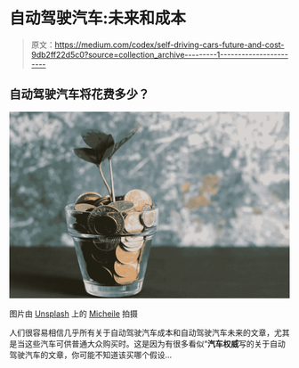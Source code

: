 # 自动驾驶汽车:未来和成本

> 原文：<https://medium.com/codex/self-driving-cars-future-and-cost-9db2ff22d5c0?source=collection_archive---------1----------------------->

## 自动驾驶汽车将花费多少？

![](img/5a8506130bd7c699e74afff03491e3ca.png)

图片由 [Unsplash](https://unsplash.com/photos/ZVprbBmT8QA) 上的 [Micheile](https://unsplash.com/@micheile) 拍摄

人们很容易相信几乎所有关于自动驾驶汽车成本和自动驾驶汽车未来的文章，尤其是当这些汽车可供普通大众购买时。这是因为有很多看似“**汽车权威**写的关于自动驾驶汽车的文章，你可能不知道该买哪个假设…